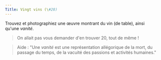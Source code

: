 ```yaml
---
Title: Vingt vins (\#28)
---
```


Trouvez et photographiez une œuvre montrant du vin (de table), ainsi qu'une *vanité*.

> On allait pas vous demander d'en trouver $20$, tout de même !

> Aide : "Une *vanité* est une représentation allégorique de la mort, du passage du temps, de la vacuité des passions et activités humaines."
